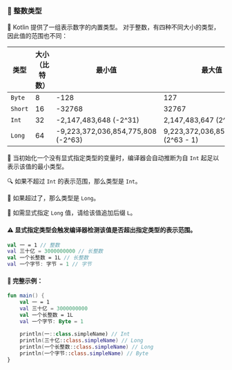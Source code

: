 ### 🔢 整数类型

🧮 Kotlin 提供了一组表示数字的内置类型。 对于整数，有四种不同大小的类型，因此值的范围也不同：

| 类型               | 大小（比特数） | 最小值                             | 最大值                               |
| ------------------ | -------------- | ---------------------------------- | ------------------------------------ |
| <code>Byte</code>  | 8              | -128                               | 127                                  |
| <code>Short</code> | 16             | -32768                             | 32767                                |
| <code>Int</code>   | 32             | -2,147,483,648 (-2^31)             | 2,147,483,647 (2^31 - 1)             |
| <code>Long</code>  | 64             | -9,223,372,036,854,775,808 (-2^63) | 9,223,372,036,854,775,807 (2^63 - 1) |

🧠 当初始化一个没有显式指定类型的变量时，编译器会自动推断为自 `Int` 起足以表示该值的最小类型。 

🔍 如果不超过 `Int` 的表示范围，那么类型是 `Int`。

🔢 如果超过了，那么类型是 `Long`。

📝 如需显式指定 `Long` 值，请给该值追加后缀 `L`。

#### ⚠️ 显式指定类型会触发编译器检测该值是否超出指定类型的表示范围。

```kotlin
val 一 = 1 // 整数
val 三十亿 = 3000000000 // 长整数
val 一个长整数 = 1L // 长整数
val 一个字节: 字节 = 1 // 字节
```

#### 🔄 完整示例：

```kotlin
fun main() {
    val 一 = 1
    val 三十亿 = 3000000000
    val 一个长整数 = 1L
    val 一个字节: Byte = 1
    
    println(一::class.simpleName) // Int
    println(三十亿::class.simpleName) // Long
    println(一个长整数::class.simpleName) // Long
    println(一个字节::class.simpleName) // Byte
}
```
